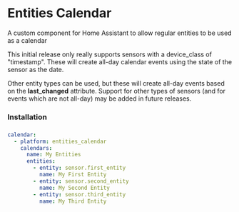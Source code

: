 # Entities Calendar
A custom component for Home Assistant to allow regular entities to be used as a calendar

This initial release only really supports sensors with a device_class of "timestamp".
These will create all-day calendar events using the state of the sensor as the date.

Other entity types can be used, but these will create all-day events based on the **last_changed** attribute.
Support for other types of sensors (and for events which are not all-day) may be added in future releases.


### Installation

###
```yaml
calendar:
  - platform: entities_calendar
    calendars:
      name: My Entities
      entities:
        - entity: sensor.first_entity
          name: My First Entity
        - entity: sensor.second_entity
          name: My Second Entity
        - entity: sensor.third_entity
          name: My Third Entity
```
